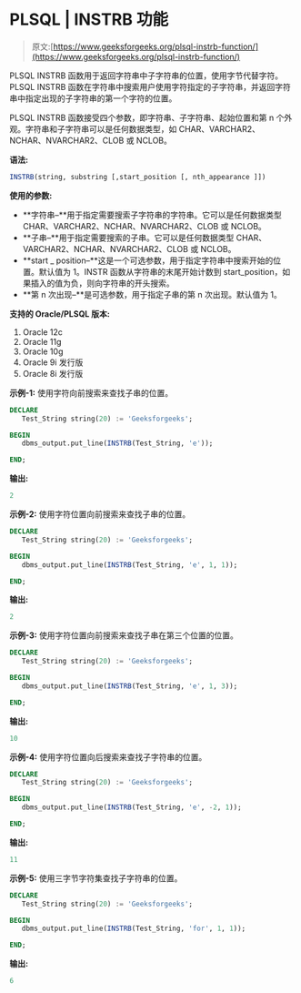 # PLSQL | INSTRB 功能

> 原文:[https://www.geeksforgeeks.org/plsql-instrb-function/](https://www.geeksforgeeks.org/plsql-instrb-function/)

PLSQL INSTRB 函数用于返回字符串中子字符串的位置，使用字节代替字符。PLSQL INSTRB 函数在字符串中搜索用户使用字符指定的子字符串，并返回字符串中指定出现的子字符串的第一个字符的位置。

PLSQL INSTRB 函数接受四个参数，即字符串、子字符串、起始位置和第 n 个外观。字符串和子字符串可以是任何数据类型，如 CHAR、VARCHAR2、NCHAR、NVARCHAR2、CLOB 或 NCLOB。

**语法:**

```sql
INSTRB(string, substring [,start_position [, nth_appearance ]])
```

**使用的参数:**

*   **字符串–**用于指定需要搜索子字符串的字符串。它可以是任何数据类型 CHAR、VARCHAR2、NCHAR、NVARCHAR2、CLOB 或 NCLOB。
*   **子串–**用于指定需要搜索的子串。它可以是任何数据类型 CHAR、VARCHAR2、NCHAR、NVARCHAR2、CLOB 或 NCLOB。
*   **start _ position–**这是一个可选参数，用于指定字符串中搜索开始的位置。默认值为 1。INSTR 函数从字符串的末尾开始计数到 start_position，如果插入的值为负，则向字符串的开头搜索。
*   **第 n 次出现–**是可选参数，用于指定子串的第 n 次出现。默认值为 1。

**支持的 Oracle/PLSQL 版本:**

1.  Oracle 12c
2.  Oracle 11g
3.  Oracle 10g
4.  Oracle 9i 发行版
5.  Oracle 8i 发行版

**示例-1:** 使用字符向前搜索来查找子串的位置。

```sql
DECLARE 
   Test_String string(20) := 'Geeksforgeeks';

BEGIN 
   dbms_output.put_line(INSTRB(Test_String, 'e')); 

END;  
```

**输出:**

```sql
2 
```

**示例-2:** 使用字符位置向前搜索来查找子串的位置。

```sql
DECLARE 
   Test_String string(20) := 'Geeksforgeeks';

BEGIN 
   dbms_output.put_line(INSTRB(Test_String, 'e', 1, 1)); 

END;  
```

**输出:**

```sql
2 
```

**示例-3:** 使用字符位置向前搜索来查找子串在第三个位置的位置。

```sql
DECLARE 
   Test_String string(20) := 'Geeksforgeeks';

BEGIN 
   dbms_output.put_line(INSTRB(Test_String, 'e', 1, 3)); 

END; 
```

**输出:**

```sql
10 
```

**示例-4:** 使用字符位置向后搜索来查找子字符串的位置。

```sql
DECLARE 
   Test_String string(20) := 'Geeksforgeeks';

BEGIN 
   dbms_output.put_line(INSTRB(Test_String, 'e', -2, 1)); 

END; 
```

**输出:**

```sql
11 
```

**示例-5:** 使用三字节字符集查找子字符串的位置。

```sql
DECLARE 
   Test_String string(20) := 'Geeksforgeeks';

BEGIN 
   dbms_output.put_line(INSTRB(Test_String, 'for', 1, 1)); 

END;   
```

**输出:**

```sql
6 
```